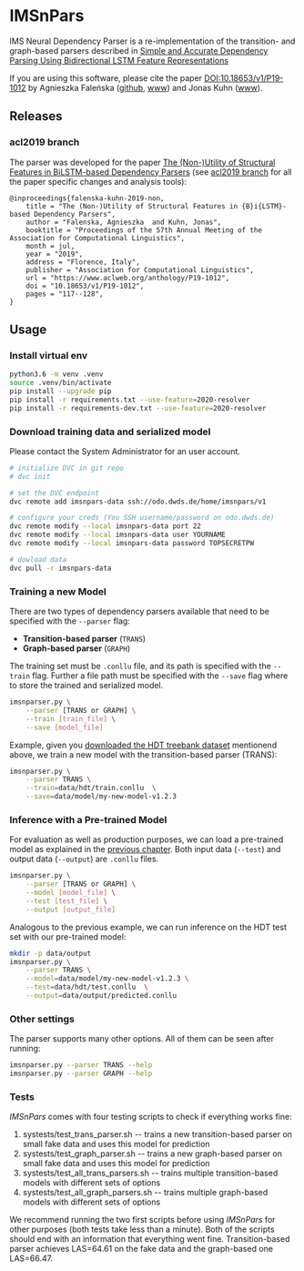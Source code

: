 # IMSnPars
IMS Neural Dependency Parser is a re-implementation of the transition- and graph-based parsers described in [Simple and Accurate Dependency Parsing Using Bidirectional LSTM Feature Representations](https://aclweb.org/anthology/Q16-1023)

If you are using this software, please cite the paper [DOI:10.18653/v1/P19-1012](http://doi.org/10.18653/v1/P19-1012) by Agnieszka Faleńska ([github](https://github.com/AgnieszkaFalenska/), [www](https://www.ims.uni-stuttgart.de/en/institute/team/Falenska/)) and Jonas Kuhn ([www](https://www.ims.uni-stuttgart.de/en/institute/team/Kuhn-00013/)).


## Releases

### acl2019 branch
The parser was developed for the paper [The (Non-)Utility of Structural Features in BiLSTM-based
Dependency Parsers](https://www.aclweb.org/anthology/P19-1012) (see [acl2019 branch](https://github.com/AgnieszkaFalenska/IMSnPars/tree/acl2019) for all the paper specific changes and analysis tools):

```
@inproceedings{falenska-kuhn-2019-non,
    title = "The (Non-)Utility of Structural Features in {B}i{LSTM}-based Dependency Parsers",
    author = "Falenska, Agnieszka  and Kuhn, Jonas",
    booktitle = "Proceedings of the 57th Annual Meeting of the Association for Computational Linguistics",
    month = jul,
    year = "2019",
    address = "Florence, Italy",
    publisher = "Association for Computational Linguistics",
    url = "https://www.aclweb.org/anthology/P19-1012",
    doi = "10.18653/v1/P19-1012",
    pages = "117--128",
}
```


## Usage

### Install virtual env

```sh
python3.6 -m venv .venv
source .venv/bin/activate
pip install --upgrade pip
pip install -r requirements.txt --use-feature=2020-resolver
pip install -r requirements-dev.txt --use-feature=2020-resolver
```

### Download training data and serialized model
Please contact the System Administrator for an user account.

```sh
# initialize DVC in git repo
# dvc init

# set the DVC endpoint
dvc remote add imsnpars-data ssh://odo.dwds.de/home/imsnpars/v1

# configure your creds (You SSH username/password on odo.dwds.de)
dvc remote modify --local imsnpars-data port 22
dvc remote modify --local imsnpars-data user YOURNAME
dvc remote modify --local imsnpars-data password TOPSECRETPW

# dowload data
dvc pull -r imsnpars-data
```

### Training a new Model
There are two types of dependency parsers available
that need to be specified with the `--parser` flag:

- **Transition-based parser** (`TRANS`)
- **Graph-based parser** (`GRAPH`)

The training set must be `.conllu` file, 
and its path is specified with the `--train` flag.
Further a file path must be specified with the `--save` flag
where to store the trained and serialized model.

```sh
imsnparser.py \
    --parser [TRANS or GRAPH] \
    --train [train_file] \
    --save [model_file]
```

Example, given you [downloaded the HDT treebank dataset](#download-training-data-and-serialized-model) mentionend above,
we train a new model with the transition-based parser (TRANS):

```sh
imsnparser.py \
    --parser TRANS \
    --train=data/hdt/train.conllu  \
    --save=data/model/my-new-model-v1.2.3
```

### Inference with a Pre-trained Model
For evaluation as well as production purposes, 
we can load a pre-trained model as explained in the [previous chapter](#training-a-new-model).
Both input data (`--test`) and output data (`--output`) are `.conllu` files.

```sh
imsnparser.py \
    --parser [TRANS or GRAPH] \
    --model [model_file] \
    --test [test_file] \
    --output [output_file]
```

Analogous to the previous example,
we can run inference on the HDT test set with our pre-trained model:

```sh
mkdir -p data/output
imsnparser.py \
    --parser TRANS \
    --model=data/model/my-new-model-v1.2.3 \
    --test=data/hdt/test.conllu  \
    --output=data/output/predicted.conllu
```

### Other settings
The parser supports many other options. All of them can be seen after running:
```sh
imsnparser.py --parser TRANS --help
imsnparser.py --parser GRAPH --help
```


### Tests

*IMSnPars* comes with four testing scripts to check if everything works fine:
1. systests/test_trans_parser.sh -- trains a new transition-based parser on small fake data and uses this model for prediction
2. systests/test_graph_parser.sh -- trains a new graph-based parser on small fake data and uses this model for prediction
3. systests/test_all_trans_parsers.sh -- trains multiple transition-based models with different sets of options
4. systests/test_all_graph_parsers.sh -- trains multiple graph-based models with different sets of options

We recommend running the two first scripts before using *IMSnPars* for other purposes (both tests take less than a minute). Both of the scripts should end with an information that everything went fine. Transition-based parser achieves LAS=64.61 on the fake data and the graph-based one LAS=66.47.
